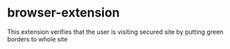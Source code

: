 # browser-extension
This extension verifies that the user is visiting secured site by putting green borders to whole site

